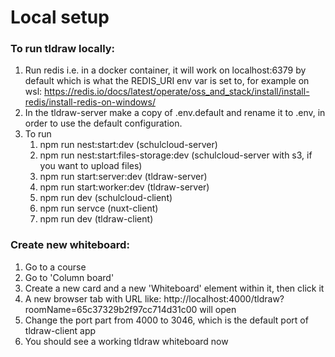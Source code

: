 # Local setup

### To run tldraw locally:

1. Run redis i.e. in a docker container, it will work on localhost:6379 by default which is what the REDIS_URI env var is set to, for example on wsl: https://redis.io/docs/latest/operate/oss_and_stack/install/install-redis/install-redis-on-windows/
2. In the tldraw-server make a copy of .env.default and rename it to .env, in order to use the default configuration.
3. To run
   1. npm run nest:start:dev (schulcloud-server)
   2. npm run nest:start:files-storage:dev (schulcloud-server with s3, if you want to upload files)
   3. npm run start:server:dev (tldraw-server)
   4. npm run start:worker:dev (tldraw-server)
   5. npm run dev (schulcloud-client)
   6. npm run servce (nuxt-client)
   7. npm run dev (tldraw-client)

### Create new whiteboard:

1. Go to a course
2. Go to 'Column board'
3. Create a new card and a new 'Whiteboard' element within it, then click it
4. A new browser tab with URL like: http://localhost:4000/tldraw?roomName=65c37329b2f97cc714d31c00 will open
5. Change the port part from 4000 to 3046, which is the default port of tldraw-client app
6. You should see a working tldraw whiteboard now
